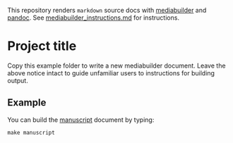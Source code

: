 This repository renders `markdown` source docs with
[mediabuilder](https://github.com/nsheff/mediabuilder) and
[pandoc](https://pandoc.org/). See
[mediabuilder_instructions.md](/mediabuilder_instructions.md) for instructions.

# Project title

Copy this example folder to write a new mediabuilder document. Leave the above
notice intact to guide unfamiliar users to instructions for building output.

## Example

You can build the [manuscript](/src/manuscript.md) document by typing:

```
make manuscript
```


